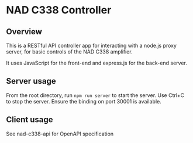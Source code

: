 # NAD C338 Controller

## Overview
This is a RESTful API controller app for interacting with a node.js proxy server, for basic controls of the NAD C338 amplifier.

It uses JavaScript for the front-end and express.js for the back-end server.

## Server usage
From the root directory, run `npm run server` to start the server. Use Ctrl+C to stop the server.
Ensure the binding on port 30001 is available.

## Client usage
See nad-c338-api for OpenAPI specification